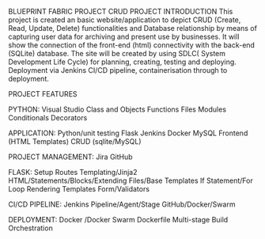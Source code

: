 BLUEPRINT FABRIC
PROJECT CRUD
PROJECT INTRODUCTION
This project is created an basic website/application to depict CRUD (Create, Read, Update, Delete) functionalities and Database relationship by means of capturing user data for archiving and present use by businesses. It will show the connection of the front-end (html) connectivity with the back-end (SQLite) database. The site will be created by using SDLC( System Development Life Cycle) for planning, creating, testing and deploying. Deployment via Jenkins CI/CD pipeline, containerisation through to deployment.

PROJECT FEATURES

PYTHON:
Visual Studio 
Class and Objects
Functions
Files
Modules
Conditionals
Decorators

APPLICATION: 
Python/unit testing
Flask
Jenkins
Docker
MySQL
Frontend (HTML Templates)
CRUD (sqlite/MySQL)

PROJECT MANAGEMENT:
Jira 
GitHub

FLASK:
Setup
Routes
Templating/Jinja2
HTML/Statements/Blocks/Extending Files/Base Templates
If Statement/For 
Loop 
Rendering Templates 
Form/Validators

CI/CD PIPELINE:
Jenkins
Pipeline/Agent/Stage
GitHub/Docker/Swarm

DEPLOYMENT:
Docker /Docker Swarm
Dockerfile
Multi-stage 
Build
Orchestration 
